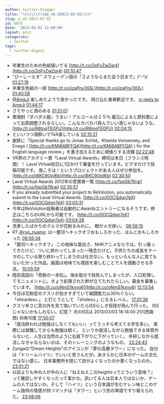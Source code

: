 ```yaml
---
author: twitter-blogger
title: "\n\t\t\t\t@o_ob @2013-03-02\t\t"
slug: o_ob-2013-03-02
id: 6875
date: '2013-03-02 12:00:00'
layout: post
categories:
  - twitter
tags:
  - twitter-digest
---
```


*   卒業生のための色紙描いてる [http://t.co/2pFvZwZqr4](http://t.co/2pFvZwZqr4) [00:10:47](http://twitter.com/o_ob/statuses/307508220396716033)
*   "びーしーえす" スウェーデン語の「さようならまた会う日まで」(^-^)/ [01:27:19](http://twitter.com/o_ob/statuses/307527482104483840)
*   卒業生色紙の一部 [http://t.co/izaPny7d3L](http://t.co/izaPny7d3L) [01:40:58](http://twitter.com/o_ob/statuses/307530913410068480)
*   [@AmeJi](http://twitter.com/AmeJi) 楽しめたようで良かったです。 飛び込む勇者歓迎です。 [in reply to AmeJi](http://twitter.com/AmeJi/statuses/307487611595935744) [01:44:17](http://twitter.com/o_ob/statuses/307531749917880320)
*   さてやっと酒のめる [01:51:01](http://twitter.com/o_ob/statuses/307533445704327168)
*   栗焼酎『ダバダ火振』うまい！アルコール分２５％ 蔵元によると原料栗によって出荷調整されるらしい。こんなカパカパ呑んでいい酒じゃないような。 [http://t.co/R6tnqTEGFU](http://t.co/R6tnqTEGFU) [02:04:15](http://twitter.com/o_ob/statuses/307536775277076480)
*   といいつつ酒酔いでTeX直している [02:15:21](http://twitter.com/o_ob/statuses/307539566984826880)
*   謝辞に「Special thanks go to Jonas Schild，Khamla Vonsensey, and Enago ( [http://t.co/KMj8ABFFQA](http://t.co/KMj8ABFFQA) ) for the English language review.」を書き加えるために頑張りする流儀 [02:22:48](http://twitter.com/o_ob/statuses/307541444304961536)
*   VR界のアカデミー賞「Laval Virtual Awards」締切は本日（フランス時間）！ Laval Virtual初日に1日かけて審査を行っています。ビデオだけで投稿可能です。 我こそは！というプロジェクトがある人はぜひ参加を。 [http://t.co/I8KC9OpIKb](http://t.co/I8KC9OpIKb) [02:30:50](http://twitter.com/o_ob/statuses/307543462734090240)
*   Laval Virtual Awards 2012年の受賞者一覧 [http://t.co/fspGb76raj](http://t.co/fspGb76raj) [02:35:57](http://twitter.com/o_ob/statuses/307544750163111938)
*   If you already submitted your project to ReVolution, you automatically submit to the Laval Virtual Awards. [http://t.co/0OCQdgn7eX](http://t.co/0OCQdgn7eX) [03:03:31](http://twitter.com/o_ob/statuses/307551688754089984)
*   今年はReVolution投稿者は自動的にAwardsエントリーになるそうです。修正はこちらのURLから可能です。 [http://t.co/0OCQdgn7eX](http://t.co/0OCQdgn7eX) [03:04:28](http://twitter.com/o_ob/statuses/307551930517950464)
*   洗車したばかりのクルマが花粉まみれに。 眼がメガ痒い。 [08:58:15](http://twitter.com/o_ob/statuses/307640960593059840)
*   RT [@ryo_nyamo](http://twitter.com/ryo_nyamo): はー銀河へキックオフおもしろかった、ほんとおもしろかった [09:56:34](http://twitter.com/o_ob/statuses/307655636294971392)
*   「銀河へキックオフ」 この地味な面白さ、NHKアニメならでは。引っ張ってきたけど、ついに終わってしまった～残念だけど。子供たちの成長をテーマのしている限り終わってしまうのは仕方ない。もっといろんな人に見てもらいたかった作品。画面は地味でも競技を楽しむことで人を感動させる手法。 [10:05:59](http://twitter.com/o_ob/statuses/307658008442322944)
*   陸前高田の「奇跡の一本松」。海水塩分で枯死んでしまったが、人口処理してモニュメントに。きょう処理された幹が立てたれたらしい。募金を募集しています。 [http://t.co/oNmS1kxvo6](http://t.co/oNmS1kxvo6) [12:13:54](http://twitter.com/o_ob/statuses/307690199402549251)
*   今日は花粉症のクスリが効きすぎていて戦闘能力△30％ぐらい。 「shiraidesu.」 と打とうとして 「shidesu.」になるレベル。 [17:01:38](http://twitter.com/o_ob/statuses/307762608990212096)
*   クスリ辛さに窓の外を見て喘いでいたらISSらしき恒球が飛んで行った。 ISSじゃないかもしれない。幻覚？ 次のISSは 2013/03/03 18:14:00 251(西南西) 仰角10度 [17:50:07](http://twitter.com/o_ob/statuses/307774808756736000)
*   『就活終われば勉強はしなくてもいい』ってうっすら考えてる学生多い。 実際には就職してからも勉強は続く。 というか就活しながら勉強できる体質作らないと、人生は当然のように右肩下がりに下がっていく。 卒研しながら就活しなきゃならないのは、そのトレーニングのようなもの。 [22:24:43](http://twitter.com/o_ob/statuses/307843913492856832)
*   Zyngaの"Dream Heights"のアイコンが『夢の高層タワー』になった。 自分は『ドリームハイツ』でいいと思うんだが。あきらかに日本のゲームの文化ではない感じ。 日本事務所を閉じて訳がよくなったのか悪くなったのか。 [23:01:21](http://twitter.com/o_ob/statuses/307853132329779200)
*   以前よりも中の人が中の人に『ねえねえこのheightsってどういう意味？』って確認しやすくなったって事かな。訊いてる人は日本人ではないか、ゲームの人ではないか。そして『ハイツ』という日本語が生むケレン味とこのゲーム独特の情感が持つマッチは『タワー』という別の単語ですり替えられた。 [23:08:06](http://twitter.com/o_ob/statuses/307854832780312576)